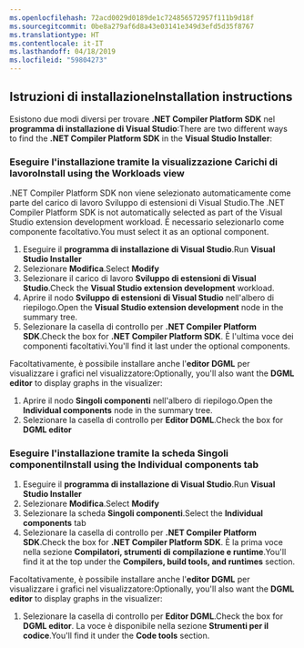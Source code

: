 ```yaml
---
ms.openlocfilehash: 72acd0029d0189de1c724856572957f111b9d18f
ms.sourcegitcommit: 0be8a279af6d8a43e03141e349d3efd5d35f8767
ms.translationtype: HT
ms.contentlocale: it-IT
ms.lasthandoff: 04/18/2019
ms.locfileid: "59804273"
---
```

## <a name="installation-instructions"></a><span data-ttu-id="617db-101">Istruzioni di installazione</span><span class="sxs-lookup"><span data-stu-id="617db-101">Installation instructions</span></span> 

<span data-ttu-id="617db-102">Esistono due modi diversi per trovare **.NET Compiler Platform SDK** nel **programma di installazione di Visual Studio**:</span><span class="sxs-lookup"><span data-stu-id="617db-102">There are two different ways to find the **.NET Compiler Platform SDK** in the **Visual Studio Installer**:</span></span>

### <a name="install-using-the-workloads-view"></a><span data-ttu-id="617db-103">Eseguire l'installazione tramite la visualizzazione Carichi di lavoro</span><span class="sxs-lookup"><span data-stu-id="617db-103">Install using the Workloads view</span></span>

<span data-ttu-id="617db-104">.NET Compiler Platform SDK non viene selezionato automaticamente come parte del carico di lavoro Sviluppo di estensioni di Visual Studio.</span><span class="sxs-lookup"><span data-stu-id="617db-104">The .NET Compiler Platform SDK is not automatically selected as part of the Visual Studio extension development workload.</span></span> <span data-ttu-id="617db-105">È necessario selezionarlo come componente facoltativo.</span><span class="sxs-lookup"><span data-stu-id="617db-105">You must select it as an optional component.</span></span>

1. <span data-ttu-id="617db-106">Eseguire il **programma di installazione di Visual Studio**.</span><span class="sxs-lookup"><span data-stu-id="617db-106">Run **Visual Studio Installer**</span></span> 
1. <span data-ttu-id="617db-107">Selezionare **Modifica**.</span><span class="sxs-lookup"><span data-stu-id="617db-107">Select **Modify**</span></span> 
1. <span data-ttu-id="617db-108">Selezionare il carico di lavoro **Sviluppo di estensioni di Visual Studio**.</span><span class="sxs-lookup"><span data-stu-id="617db-108">Check the **Visual Studio extension development** workload.</span></span>
1. <span data-ttu-id="617db-109">Aprire il nodo **Sviluppo di estensioni di Visual Studio** nell'albero di riepilogo.</span><span class="sxs-lookup"><span data-stu-id="617db-109">Open the **Visual Studio extension development** node in the summary tree.</span></span>
1. <span data-ttu-id="617db-110">Selezionare la casella di controllo per **.NET Compiler Platform SDK**.</span><span class="sxs-lookup"><span data-stu-id="617db-110">Check the box for **.NET Compiler Platform SDK**.</span></span> <span data-ttu-id="617db-111">È l'ultima voce dei componenti facoltativi.</span><span class="sxs-lookup"><span data-stu-id="617db-111">You'll find it last under the optional components.</span></span>

<span data-ttu-id="617db-112">Facoltativamente, è possibile installare anche l'**editor DGML** per visualizzare i grafici nel visualizzatore:</span><span class="sxs-lookup"><span data-stu-id="617db-112">Optionally, you'll also want the **DGML editor** to display graphs in the visualizer:</span></span>

1. <span data-ttu-id="617db-113">Aprire il nodo **Singoli componenti** nell'albero di riepilogo.</span><span class="sxs-lookup"><span data-stu-id="617db-113">Open the **Individual components** node in the summary tree.</span></span>
1. <span data-ttu-id="617db-114">Selezionare la casella di controllo per **Editor DGML**.</span><span class="sxs-lookup"><span data-stu-id="617db-114">Check the box for **DGML editor**</span></span>

### <a name="install-using-the-individual-components-tab"></a><span data-ttu-id="617db-115">Eseguire l'installazione tramite la scheda Singoli componenti</span><span class="sxs-lookup"><span data-stu-id="617db-115">Install using the Individual components tab</span></span>

1. <span data-ttu-id="617db-116">Eseguire il **programma di installazione di Visual Studio**.</span><span class="sxs-lookup"><span data-stu-id="617db-116">Run **Visual Studio Installer**</span></span> 
1. <span data-ttu-id="617db-117">Selezionare **Modifica**.</span><span class="sxs-lookup"><span data-stu-id="617db-117">Select **Modify**</span></span> 
1. <span data-ttu-id="617db-118">Selezionare la scheda **Singoli componenti**.</span><span class="sxs-lookup"><span data-stu-id="617db-118">Select the **Individual components** tab</span></span> 
1. <span data-ttu-id="617db-119">Selezionare la casella di controllo per **.NET Compiler Platform SDK**.</span><span class="sxs-lookup"><span data-stu-id="617db-119">Check the box for **.NET Compiler Platform SDK**.</span></span> <span data-ttu-id="617db-120">È la prima voce nella sezione **Compilatori, strumenti di compilazione e runtime**.</span><span class="sxs-lookup"><span data-stu-id="617db-120">You'll find it at the top under the **Compilers, build tools, and runtimes** section.</span></span>

<span data-ttu-id="617db-121">Facoltativamente, è possibile installare anche l'**editor DGML** per visualizzare i grafici nel visualizzatore:</span><span class="sxs-lookup"><span data-stu-id="617db-121">Optionally, you'll also want the **DGML editor** to display graphs in the visualizer:</span></span>

1. <span data-ttu-id="617db-122">Selezionare la casella di controllo per **Editor DGML**.</span><span class="sxs-lookup"><span data-stu-id="617db-122">Check the box for **DGML editor**.</span></span> <span data-ttu-id="617db-123">La voce è disponibile nella sezione **Strumenti per il codice**.</span><span class="sxs-lookup"><span data-stu-id="617db-123">You'll find it under the **Code tools** section.</span></span>
